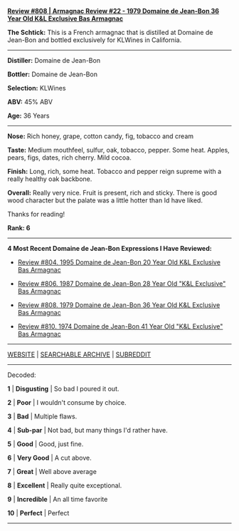 
[**Review #808 | Armagnac Review #22 - 1979 Domaine de Jean-Bon 36 Year Old K&amp;L Exclusive Bas Armagnac**]( https://t8ke.review/review-808-1979-domaine-de-jean-bon-36-year-old-kl-exclusive-bas-armagnac/)

**The Schtick:** This is a French armagnac that is distilled at Domaine de Jean-Bon and bottled exclusively for KLWines in California.

-----

**Distiller:** Domaine de Jean-Bon

**Bottler:** Domaine de Jean-Bon

**Selection:** KLWines

**ABV:**  45% ABV

**Age:** 36 Years 

-----

**Nose:**  Rich honey, grape, cotton candy, fig, tobacco and cream

**Taste:** Medium mouthfeel, sulfur, oak, tobacco, pepper. Some heat. Apples, pears, figs, dates, rich cherry. Mild cocoa. 

**Finish:** Long, rich, some heat. Tobacco and pepper reign supreme with a really healthy oak backbone. 

**Overall:** Really very nice. Fruit is present, rich and sticky. There is good wood character but the palate was a little hotter than Id have liked. 

Thanks for reading!

**Rank: 6**

----- 

**4 Most Recent Domaine de Jean-Bon Expressions I Have Reviewed:** 

- [Review #804. 1995 Domaine de Jean-Bon 20 Year Old K&amp;L Exclusive Bas Armagnac]( https://t8ke.review/review-804-1995-domaine-de-jean-bon-20-year-old-kl-exclusive-bas-armagnac/) 

- [Review #806. 1987 Domaine de Jean-Bon 28 Year Old "K&amp;L Exclusive" Bas Armagnac]( https://t8ke.review/review-806-1987-domaine-de-jean-bon-28-year-old-kl-exclusive-bas-armagnac/) 

- [Review #808. 1979 Domaine de Jean-Bon 36 Year Old K&amp;L Exclusive Bas Armagnac]( https://t8ke.review/review-808-1979-domaine-de-jean-bon-36-year-old-kl-exclusive-bas-armagnac/) 

- [Review #810. 1974 Domaine de Jean-Bon 41 Year Old "K&amp;L Exclusive" Bas Armagnac]( https://t8ke.review/review-810-1974-domaine-de-jean-bon-41-year-old-kl-exclusive-bas-armagnac/) 

-----

[WEBSITE](https://t8ke.review) | [SEARCHABLE ARCHIVE](https://t8ke.review/review-archive/) | [SUBREDDIT](https://reddit.com/r/t8kereviews)

-----

Decoded:

**1** | **Disgusting** | So bad I poured it out.

**2** | **Poor** | I wouldn't consume by choice.

**3** | **Bad** | Multiple flaws.

**4** | **Sub-par** | Not bad, but many things I'd rather have.

**5** | **Good** | Good, just fine.

**6** | **Very Good** | A cut above.

**7** | **Great** | Well above average

**8** | **Excellent** | Really quite exceptional.

**9** | **Incredible** | An all time favorite

**10** | **Perfect** | Perfect

----

